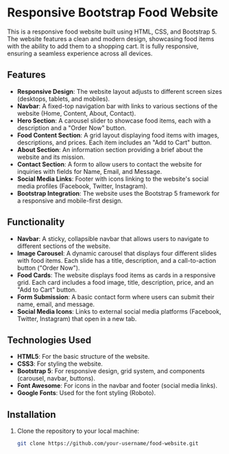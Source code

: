 # Responsive Bootstrap Food Website

This is a responsive food website built using HTML, CSS, and Bootstrap 5. The website features a clean and modern design, showcasing food items with the ability to add them to a shopping cart. It is fully responsive, ensuring a seamless experience across all devices.

## Features

- **Responsive Design**: The website layout adjusts to different screen sizes (desktops, tablets, and mobiles).
- **Navbar**: A fixed-top navigation bar with links to various sections of the website (Home, Content, About, Contact).
- **Hero Section**: A carousel slider to showcase food items, each with a description and a "Order Now" button.
- **Food Content Section**: A grid layout displaying food items with images, descriptions, and prices. Each item includes an "Add to Cart" button.
- **About Section**: An information section providing a brief about the website and its mission.
- **Contact Section**: A form to allow users to contact the website for inquiries with fields for Name, Email, and Message.
- **Social Media Links**: Footer with icons linking to the website's social media profiles (Facebook, Twitter, Instagram).
- **Bootstrap Integration**: The website uses the Bootstrap 5 framework for a responsive and mobile-first design.

## Functionality

- **Navbar**: A sticky, collapsible navbar that allows users to navigate to different sections of the website.
- **Image Carousel**: A dynamic carousel that displays four different slides with food items. Each slide has a title, description, and a call-to-action button ("Order Now").
- **Food Cards**: The website displays food items as cards in a responsive grid. Each card includes a food image, title, description, price, and an "Add to Cart" button.
- **Form Submission**: A basic contact form where users can submit their name, email, and message.
- **Social Media Icons**: Links to external social media platforms (Facebook, Twitter, Instagram) that open in a new tab.

## Technologies Used

- **HTML5**: For the basic structure of the website.
- **CSS3**: For styling the website.
- **Bootstrap 5**: For responsive design, grid system, and components (carousel, navbar, buttons).
- **Font Awesome**: For icons in the navbar and footer (social media links).
- **Google Fonts**: Used for the font styling (Roboto).

## Installation

1. Clone the repository to your local machine:

   ```bash
   git clone https://github.com/your-username/food-website.git
